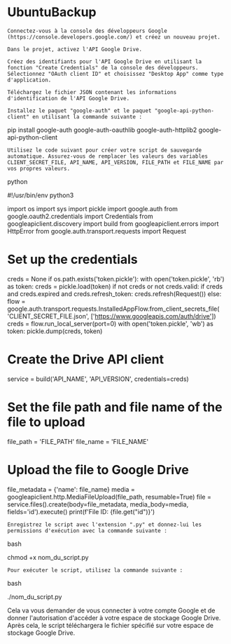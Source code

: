 # UbuntuBackup

    Connectez-vous à la console des développeurs Google (https://console.developers.google.com/) et créez un nouveau projet.

    Dans le projet, activez l'API Google Drive.

    Créez des identifiants pour l'API Google Drive en utilisant la fonction "Create Credentials" de la console des développeurs. Sélectionnez "OAuth client ID" et choisissez "Desktop App" comme type d'application.

    Téléchargez le fichier JSON contenant les informations d'identification de l'API Google Drive.

    Installez le paquet "google-auth" et le paquet "google-api-python-client" en utilisant la commande suivante :

pip install google-auth google-auth-oauthlib google-auth-httplib2 google-api-python-client

    Utilisez le code suivant pour créer votre script de sauvegarde automatique. Assurez-vous de remplacer les valeurs des variables CLIENT_SECRET_FILE, API_NAME, API_VERSION, FILE_PATH et FILE_NAME par vos propres valeurs.

python

#!/usr/bin/env python3

import os
import sys
import pickle
import google.auth
from google.oauth2.credentials import Credentials
from googleapiclient.discovery import build
from googleapiclient.errors import HttpError
from google.auth.transport.requests import Request

# Set up the credentials
creds = None
if os.path.exists('token.pickle'):
    with open('token.pickle', 'rb') as token:
        creds = pickle.load(token)
if not creds or not creds.valid:
    if creds and creds.expired and creds.refresh_token:
        creds.refresh(Request())
    else:
        flow = google.auth.transport.requests.InstalledAppFlow.from_client_secrets_file(
            'CLIENT_SECRET_FILE.json', ['https://www.googleapis.com/auth/drive'])
        creds = flow.run_local_server(port=0)
    with open('token.pickle', 'wb') as token:
        pickle.dump(creds, token)

# Create the Drive API client
service = build('API_NAME', 'API_VERSION', credentials=creds)

# Set the file path and file name of the file to upload
file_path = 'FILE_PATH'
file_name = 'FILE_NAME'

# Upload the file to Google Drive
file_metadata = {'name': file_name}
media = googleapiclient.http.MediaFileUpload(file_path, resumable=True)
file = service.files().create(body=file_metadata, media_body=media,
                              fields='id').execute()
print(f'File ID: {file.get("id")}')

    Enregistrez le script avec l'extension ".py" et donnez-lui les permissions d'exécution avec la commande suivante :

bash

chmod +x nom_du_script.py

    Pour exécuter le script, utilisez la commande suivante :

bash

./nom_du_script.py

Cela va vous demander de vous connecter à votre compte Google et de donner l'autorisation d'accéder à votre espace de stockage Google Drive. Après cela, le script téléchargera le fichier spécifié sur votre espace de stockage Google Drive.
